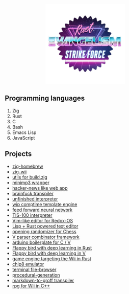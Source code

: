 <p align="center">
  <img width="250" height="250" src="strikeforce.jpg">
</p>

## Programming languages

1. Zig
2. Rust
3. C
4. Bash
5. Emacs Lisp
6. JavaScript

## Projects

- [zig-homebrew](https://github.com/zig-homebrew)
- [zig-wii](https://github.com/zig-wii)
- [utils for build.zig](https://github.com/knarkzel/utils)
- [minimp3 wrapper](https://github.com/knarkzel/minimp3)
- [hacker-news like web app](https://github.com/knarkzel/elixir)
- [brainfuck transpiler](https://github.com/knarkzel/bf)
- [unfinished interpreter](https://github.com/knarkzel/klang)
- [wip comptime template engine](https://github.com/knarkzel/zailfish)
- [feed forward neural network](https://github.com/knarkzel/feed_forward)
- [TIS-100 interpreter](https://github.com/knarkzel/assembly-spec)
- [Vim-like editor for Redox-OS](https://github.com/knarkzel/red)
- [Lisp + Rust powered text editor](https://github.com/knarkzel/crispmacs)
- [opening randomizer for Chess](https://github.com/knarkzel/chess-randomizer)
- [V parser combinator framework](https://github.com/knarkzel/vom)
- [arduino boilerplate for C / V](https://github.com/knarkzel/arduino)
- [Flappy bird with deep learning in Rust](https://github.com/knarkzel/flappy-bird-bevy)
- [Flappy bird with deep learning in V](https://github.com/knarkzel/vbird)
- [game engine targeting the Wii in Rust](https://github.com/knarkzel/ogc-engine)
- [chip8 emulator](https://github.com/knarkzel/chip8)
- [terminal file-browser](https://github.com/knarkzel/rrr)
- [procedural-generation](https://github.com/knarkzel/procedural-generation)
- [markdown-to-groff transpiler](https://github.com/knarkzel/groffer)
- [rpg for Wii in C++](https://github.com/knarkzel/rogue-wii)
